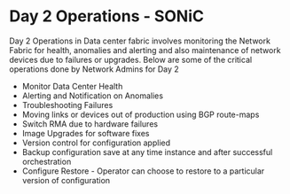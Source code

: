 # Day 2 Operations - SONiC

Day 2 Operations in Data center fabric involves monitoring the Network Fabric for health, anomalies and alerting and also maintenance of network devices due to failures or upgrades. Below are some of the critical operations done by Network Admins for Day 2

- Monitor Data Center Health 
- Alerting and Notification on Anomalies
- Troubleshooting Failures
- Moving links or devices out of production using BGP route-maps
- Switch RMA due to hardware failures
- Image Upgrades for software fixes
- Version control for configuration applied 
- Backup configuration save at any time instance and after successful orchestration 
- Configure Restore - Operator can choose to restore to a particular version of configuration

